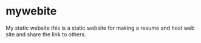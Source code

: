 # mywebite
My static website 
this is a static website for making a resume and host web site and share the link to others. 

